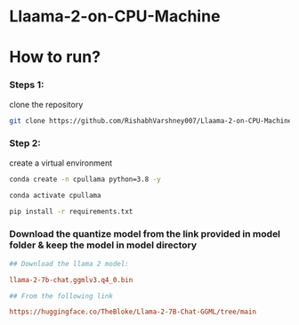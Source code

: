 # Llaama-2-on-CPU-Machine

# How to run?

### Steps 1:

clone the repository 

``` bash
git clone https://github.com/RishabhVarshney007/Llaama-2-on-CPU-Machine.git
```

### Step 2:

create a virtual environment

```bash
conda create -n cpullama python=3.8 -y
```

```bash
conda activate cpullama
```

```bash
pip install -r requirements.txt
```

### Download the quantize model from the link provided in model folder & keep the model in model directory

```ini
## Download the llama 2 model:

llama-2-7b-chat.ggmlv3.q4_0.bin

## From the following link

https://huggingface.co/TheBloke/Llama-2-7B-Chat-GGML/tree/main
```


